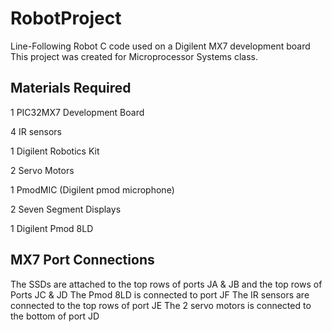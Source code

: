# RobotProject
Line-Following Robot C code used on a Digilent MX7 development board
This project was created for Microprocessor Systems class.

## Materials Required
1 PIC32MX7 Development Board

4 IR sensors

1 Digilent Robotics Kit

2 Servo Motors

1 PmodMIC (Digilent pmod microphone)

2 Seven Segment Displays

1 Digilent Pmod 8LD

## MX7 Port Connections
  The SSDs are attached to the top rows of ports JA & JB and the top rows of Ports JC & JD
  The Pmod 8LD is connected to port JF
  The IR sensors are connected to the top rows of port JE
  The 2 servo motors is connected to the bottom of port JD
